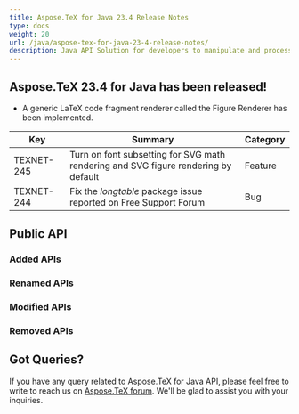 ```yaml
---
title: Aspose.TeX for Java 23.4 Release Notes
type: docs
weight: 20
url: /java/aspose-tex-for-java-23-4-release-notes/
description: Java API Solution for developers to manipulate and process TeX and LaTeX files. Updates of Aspose.TeX API solution for Java | Release 2023.4
---
```


## Aspose.TeX 23.4 for Java has been released!

 * A generic LaTeX code fragment renderer called the Figure Renderer has been implemented.

| Key | Summary | Category |
|---|---|---|
| TEXNET-245 | Turn on font subsetting for SVG math rendering and SVG figure rendering by default | Feature |
| TEXNET-244 | Fix the *longtable* package issue reported on Free Support Forum | Bug |
 
## Public API
### Added APIs

### Renamed APIs

### Modified APIs
 
### Removed APIs
 
## Got Queries?
If you have any query related to Aspose.TeX for Java API, please feel free to write to reach us on [Aspose.TeX forum](https://forum.aspose.com/c/tex/). We'll be glad to assist you with your inquiries.
